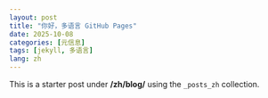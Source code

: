 ```yaml
---
layout: post
title: "你好，多语言 GitHub Pages"
date: 2025-10-08
categories: [元信息]
tags: [jekyll, 多语言]
lang: zh
---
```


This is a starter post under **/zh/blog/** using the `_posts_zh` collection.
